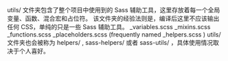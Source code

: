 utils/ 文件夹包含了整个项目中使用到的 Sass 辅助工具，这里存放着每一个全局变量、函数、混合宏和占位符。
该文件夹的经验法则是，编译后这里不应该输出任何 CSS，单纯的只是一些 Sass 辅助工具。
_variables.scss
_mixins.scss
_functions.scss
_placeholders.scss (frequently named _helpers.scss )
utils/ 文件夹也会被称为 helpers/ , sass-helpers/ 或者 sass-utils/ ，具体使用情况取决于个人喜好。